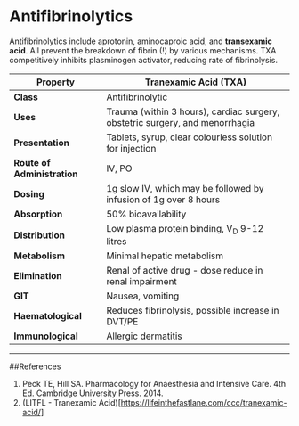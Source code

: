 # Antifibrinolytics

Antifibrinolytics include aprotonin, aminocaproic acid, and **transexamic acid**. All prevent the breakdown of fibrin (!) by various mechanisms. TXA competitively inhibits plasminogen activator, reducing rate of fibrinolysis.

|Property|Tranexamic Acid (TXA)|
|--|--|
|**Class**| Antifibrinolytic
|**Uses**|Trauma (within 3 hours), cardiac surgery, obstetric surgery, and menorrhagia
|**Presentation**| Tablets, syrup, clear colourless solution for injection
|**Route of Administration**|IV, PO
|**Dosing**| 1g slow IV, which may be followed by infusion of 1g over 8 hours
|**Absorption**|50% bioavailability
|**Distribution**|Low plasma protein binding, V<sub>D</sub> 9-12 litres
|**Metabolism**| Minimal hepatic metabolism
|**Elimination**|Renal of active drug - dose reduce in renal impairment
|**GIT**|Nausea, vomiting
|**Haematological**|Reduces fibrinolysis, possible increase in DVT/PE
|**Immunological**|Allergic dermatitis

---
##References
1. Peck TE, Hill SA. Pharmacology for Anaesthesia and Intensive Care. 4th Ed. Cambridge University Press. 2014.  
2. (LITFL - Tranexamic Acid)[https://lifeinthefastlane.com/ccc/tranexamic-acid/]